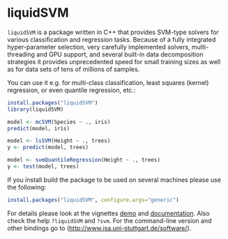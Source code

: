 # liquidSVM

`liquidSVM` is a package written in C++ that
provides SVM-type solvers for various classification and regression tasks.
Because of a fully integrated hyper-parameter selection, very carefully implemented solvers,
multi-threading and GPU support,
and several built-in data decomposition strategies  it provides unprecedented speed
for small training sizes as well as for data sets of tens of millions of samples.

You can use it e.g. for multi-class classification, least squares (kernel) regression,
or even quantile regression, etc.:
```r
install.packages("liquidSVM")
library(liquidSVM)

model <- mcSVM(Species ~ ., iris)
predict(model, iris)

model <- lsSVM(Height ~ ., trees)
y <- predict(model, trees)

model <- svmQuantileRegression(Height ~ ., trees)
y <- test(model, trees)
```

If you install build the package to be used on several machines please use the following:
```r
install.packages("liquidSVM", configure.args="generic")
```

For details please look at the vignettes [demo](inst/doc/demo.html) and [documentation](inst/doc/documentation.html).
Also check the help `?liquidSVM` and `?svm`.
For the command-line version and other bindings go to (http://www.isa.uni-stuttgart.de/software/).
